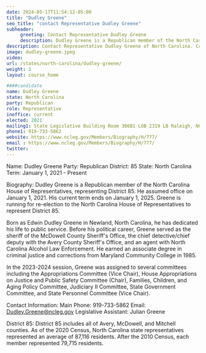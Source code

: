 ```yaml
---
date: 2024-05-17T11:54:12-05:00
title: "Dudley Greene"
seo_title: "contact Representative Dudley Greene"
subheader:
     greeting: Contact Representative Dudley Greene
     description: Dudley Greene is a Republican member of the North Carolina House of Representatives, representing District 85. He assumed office on January 1, 2021. His current term ends on January 1, 2025.
description: Contact Representative Dudley Greene of North Carolina. Contact information for Dudley Greene includes email address, phone number, and mailing address.
image: dudley-greene.jpeg
video:
url: /states/north-carolina/dudley-greene/
weight: 1
layout: course_home

####candidate
name: Dudley Greene
state: North Carolina
party: Republican
role: Representative
inoffice: current
elected: 2021
mailing1: State Legislative Building Room 306B1 LOB 2319 LB Raleigh, NC 27601-1096
phone1: 919-733-5862
website: https://www.ncleg.gov/Members/Biography/H/777/
email : https://www.ncleg.gov/Members/Biography/H/777/
twitter: 
---
```

Name: Dudley Greene
Party: Republican
District: 85
State: North Carolina
Term: January 1, 2021 - Present

Biography:
Dudley Greene is a Republican member of the North Carolina House of Representatives, representing District 85. He assumed office on January 1, 2021. His current term ends on January 1, 2025. Greene is running for re-election to the North Carolina House of Representatives to represent District 85.

Born as Edwin Dudley Greene in Newland, North Carolina, he has dedicated his life to public service. Before his political career, Greene served as the sheriff of the McDowell County Sheriff's Office, the chief detective/chief deputy with the Avery County Sheriff's Office, and an agent with North Carolina Alcohol Law Enforcement. He earned an associate degree in criminal justice and corrections from Maryland Community College in 1985.

In the 2023-2024 session, Greene was assigned to several committees including the Appropriations Committee (Vice Chair), House Appropriations on Justice and Public Safety Committee (Chair), Families, Children, and Aging Policy Committee, Judiciary II Committee, State Government Committee, and State Personnel Committee (Vice Chair).

Contact Information:
Main Phone: 919-733-5862
Email: Dudley.Greene@ncleg.gov
Legislative Assistant: Julian Greene

District 85:
District 85 includes all of Avery, McDowell, and Mitchell counties. As of the 2020 Census, North Carolina state representatives represented an average of 87,116 residents. After the 2010 Census, each member represented 79,715 residents.

